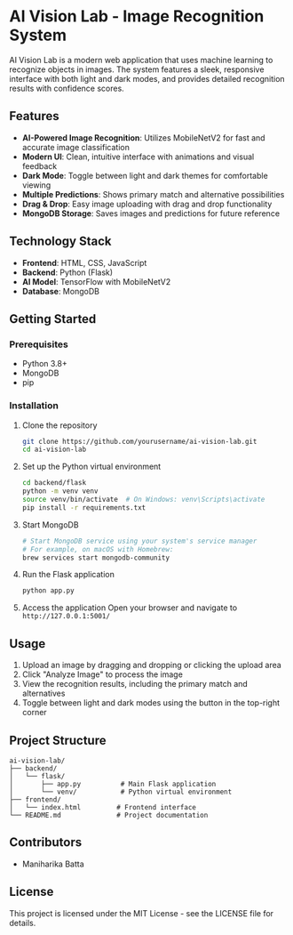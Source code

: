 # AI Vision Lab - Image Recognition System

AI Vision Lab is a modern web application that uses machine learning to recognize objects in images. The system features a sleek, responsive interface with both light and dark modes, and provides detailed recognition results with confidence scores.

## Features

- **AI-Powered Image Recognition**: Utilizes MobileNetV2 for fast and accurate image classification
- **Modern UI**: Clean, intuitive interface with animations and visual feedback
- **Dark Mode**: Toggle between light and dark themes for comfortable viewing
- **Multiple Predictions**: Shows primary match and alternative possibilities
- **Drag & Drop**: Easy image uploading with drag and drop functionality
- **MongoDB Storage**: Saves images and predictions for future reference

## Technology Stack

- **Frontend**: HTML, CSS, JavaScript
- **Backend**: Python (Flask)
- **AI Model**: TensorFlow with MobileNetV2
- **Database**: MongoDB

## Getting Started

### Prerequisites

- Python 3.8+
- MongoDB
- pip

### Installation

1. Clone the repository
   ```bash
   git clone https://github.com/yourusername/ai-vision-lab.git
   cd ai-vision-lab
   ```

2. Set up the Python virtual environment
   ```bash
   cd backend/flask
   python -m venv venv
   source venv/bin/activate  # On Windows: venv\Scripts\activate
   pip install -r requirements.txt
   ```

3. Start MongoDB
   ```bash
   # Start MongoDB service using your system's service manager
   # For example, on macOS with Homebrew:
   brew services start mongodb-community
   ```

4. Run the Flask application
   ```bash
   python app.py
   ```

5. Access the application
   Open your browser and navigate to `http://127.0.0.1:5001/`

## Usage

1. Upload an image by dragging and dropping or clicking the upload area
2. Click "Analyze Image" to process the image
3. View the recognition results, including the primary match and alternatives
4. Toggle between light and dark modes using the button in the top-right corner

## Project Structure

```
ai-vision-lab/
├── backend/
│   └── flask/
│       ├── app.py          # Main Flask application
│       └── venv/           # Python virtual environment
├── frontend/
│   └── index.html         # Frontend interface
└── README.md              # Project documentation
```

## Contributors

-    Maniharika Batta

## License

This project is licensed under the MIT License - see the LICENSE file for details.
